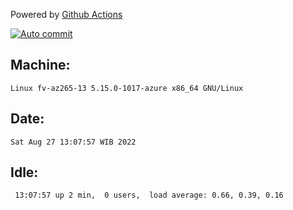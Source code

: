 Powered by [Github Actions](https://github.com/features/actions)

[![Auto commit](https://github.com/hiage/workstation/workflows/Auto%20commit/badge.svg)](https://github.com/hiage/workstation/actions?query=workflow%3A%22Auto+commit%22)

## Machine:
```
Linux fv-az265-13 5.15.0-1017-azure x86_64 GNU/Linux
```
## Date:
```
Sat Aug 27 13:07:57 WIB 2022
```
## Idle:
```
 13:07:57 up 2 min,  0 users,  load average: 0.66, 0.39, 0.16
```
